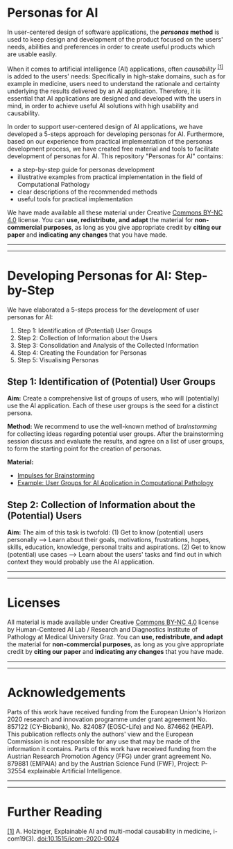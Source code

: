 # Personas for AI


In user-centered design of software applications, the **_personas_ method** is used to keep design and development of the product focused on the users' needs, abilities and preferences in order to create useful products which are usable easily. 

When it comes to artificial intelligence (AI) applications, often _causability_ <sup name="a1">[[1]](#footnote1)</sup> is added to the users' needs: Specifically in high-stake domains, such as for example in medicine,  users need to understand the rationale and certainty underlying the results delivered by an AI application. Therefore, it is essential that AI applications are designed and developed with the users in mind, in order to achieve useful AI solutions with high usability and causability.

In order to support user-centered design of AI applications, we have developed a 5-steps approach for developing personas for AI. Furthermore, based on our experience from practical implementation of the personas development process, we have created free material and tools to facilitate development of personas for AI. This repository "Personas for AI" contains:
* a step-by-step guide for personas development
* illustrative examples from practical implementation in the field of Computational Pathology
* clear descriptions of the recommended methods
* useful tools for practical implementation

We have made available all these material under Creative [Commons BY-NC 4.0](https://creativecommons.org/licenses/by-nc/4.0/) license. You can **use, redistribute, and adapt** the material for **non-commercial purposes**, as long as you give appropriate credit by **citing our paper** and **indicating any changes** that you have made.

---
---
# Developing Personas for AI: Step-by-Step
We have elaborated a 5-steps process for the development of user personas for AI:
1. Step 1: Identification of (Potential) User Groups
2. Step 2: Collection of Information about the Users
3. Step 3: Consolidation and Analysis of the Collected Information
4. Step 4: Creating the Foundation for Personas
5. Step 5: Visualising Personas

## Step 1: Identification of (Potential) User Groups
**Aim:** Create a comprehensive list of groups of users, who will (potentially) use the AI application. Each of these user groups is the seed for a distinct persona.

**Method:** We recommend to use the well-known method of _brainstorming_ for collecting ideas regarding potential user groups. After the brainstorming session discuss and evaluate the results, and agree on a list of user groups, to form the starting point for the creation of personas.

**Material:**
* [Impulses for Brainstorming](https://github.com/human-centered-ai-lab/PERSONAS/blob/main/brainstorming-impulses.pdf)
* [Example: User Groups for AI Application in Computational Pathology](https://github.com/human-centered-ai-lab/PERSONAS/blob/main/example_identified-user-groups.pdf)

## Step 2: Collection of Information about the (Potential) Users
**Aim:** The aim of this task is twofold: (1) Get to know (potential) users personally --> Learn about their goals, motivations, frustrations, hopes, skills, education, knowledge, personal traits and aspirations. (2) Get to know (potential) use cases --> Learn about the users' tasks and find out in which context they would probably use the AI application.


---
---
# Licenses
All material is made available under Creative [Commons BY-NC 4.0](https://creativecommons.org/licenses/by-nc/4.0/) license by Human-Centered AI Lab / Research and Diagnostics Institute of Pathology at Medical University Graz. You can **use, redistribute, and adapt** the material for **non-commercial purposes**, as long as you give appropriate credit by **citing our paper** and **indicating any changes** that you have made.

---
---
# Acknowledgements
Parts of this work have received funding from the European Union's Horizon 2020 research and innovation programme under grant agreement No. 857122 (CY-Biobank), No. 824087 (EOSC-Life) and No. 874662 (HEAP). This publication reflects only the authors' view and the European Commission is not responsible for any use that may be made of the information it contains. Parts of this work have received funding from the Austrian Research Promotion Agency (FFG) under grant agreement No. 879881 (EMPAIA) and by the Austrian Science Fund (FWF), Project: P-32554 explainable Artificial Intelligence.

---
---
# Further Reading

<a name="footnote1">[[1]](#a1)</a> A. Holzinger, Explainable AI and multi-modal causability in medicine, i-com19(3). [doi:10.1515/icom-2020-0024](https://doi.org/10.1515/icom-2020-0024)